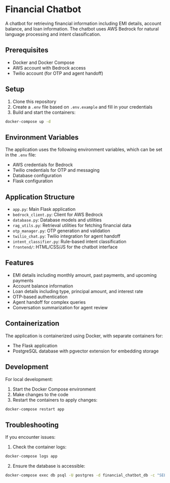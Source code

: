 # Financial Chatbot

A chatbot for retrieving financial information including EMI details, account balance, and loan information. The chatbot uses AWS Bedrock for natural language processing and intent classification.

## Prerequisites

- Docker and Docker Compose
- AWS account with Bedrock access
- Twilio account (for OTP and agent handoff)

## Setup

1. Clone this repository
2. Create a `.env` file based on `.env.example` and fill in your credentials
3. Build and start the containers:

```bash
docker-compose up -d
```

## Environment Variables

The application uses the following environment variables, which can be set in the `.env` file:

- AWS credentials for Bedrock
- Twilio credentials for OTP and messaging
- Database configuration
- Flask configuration

## Application Structure

- `app.py`: Main Flask application
- `bedrock_client.py`: Client for AWS Bedrock
- `database.py`: Database models and utilities
- `rag_utils.py`: Retrieval utilities for fetching financial data
- `otp_manager.py`: OTP generation and validation
- `twilio_chat.py`: Twilio integration for agent handoff
- `intent_classifier.py`: Rule-based intent classification
- `frontend/`: HTML/CSS/JS for the chatbot interface

## Features

- EMI details including monthly amount, past payments, and upcoming payments
- Account balance information
- Loan details including type, principal amount, and interest rate
- OTP-based authentication
- Agent handoff for complex queries
- Conversation summarization for agent review

## Containerization

The application is containerized using Docker, with separate containers for:
- The Flask application
- PostgreSQL database with pgvector extension for embedding storage

## Development

For local development:

1. Start the Docker Compose environment
2. Make changes to the code
3. Restart the containers to apply changes:

```bash
docker-compose restart app
```

## Troubleshooting

If you encounter issues:

1. Check the container logs:
```bash
docker-compose logs app
```

2. Ensure the database is accessible:
```bash
docker-compose exec db psql -U postgres -d financial_chatbot_db -c "SELECT 1"
```
